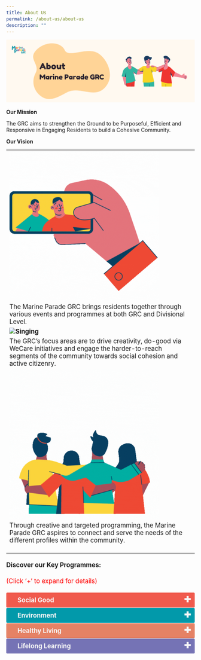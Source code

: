 ```yaml
---
title: About Us
permalink: /about-us/about-us
description: ""
---
```

![](/images/Banners/About%20GRC.png)

<b>Our Mission</b>

The GRC aims to strengthen the Ground to be Purposeful, Efficient and Responsive in Engaging Residents to build a Cohesive Community.

<b>Our Vision</b>
	
<table style="font-size:120%; margin-top: 0px; margin-bottom:20px;">
<tbody>
<tr>
 <td><b> <img style="width:400px; vertical-align:middle; float:left;right-margin:20px;" alt="Selfie" src="/images/About%20Us/Vision-1.gif"> </b></td><td>The Marine Parade GRC brings residents together through various events and programmes at both GRC and Divisional Level.</td>
</tr>
<tr>
 <td><b><img style="width:400px; float:left;right-margin:20px;" alt="Singing" src="/images/About%20Us/Vision-2.gif"></b> </td><td>The GRC’s focus areas are to drive creativity, do-good via WeCare initiatives and engage the harder-to-reach segments of the community towards social cohesion and active citizenry.</td>
</tr>
<tr>
 <td><b><img style="width:400px; float:left;right-margin:20px;" alt="Fireworks" src="/images/About%20Us/Vision-3.gif"></b> </td><td>Through creative and targeted programming, the Marine Parade GRC aspires to connect and serve the needs of the different profiles within the community. <br><br></td></tr>
	
<table style="font-size:120%">
	
<p style=" font-size:120%; margin-top: 0px; margin-bottom:20px; line-height:1.35;"> <b>Discover our Key Programmes: </b></p> <p style=" font-size:120%; color:red; margin-top: 0px; margin-bottom:20px; line-height:1.35;">(Click ‘+’ to expand for details)</p>

<style>

td {
		display: flex;
		vertical-align:middle;
}
	
input {
    display: none;
}

label {
    display: block;    
	  font-size: 120%;
    padding: 10px 30px;
    margin: 0 0 1px 0;
    cursor: pointer;
    background: #153855;
    border-radius: 3px;
    color: #FFF;
    transition: ease .5s;
	position: relative;
}

label:hover {
    background: #346f9e;
}

label::after {
	font-family: "Font Awesome 5 Free";
	content: '\271A';
	font-weight: bold;
	font-size: 22px;
	position: absolute;
	right: 10px;
	top: 6px;
}

input:checked + label::after {
	content: '\2716';
}

.content {
    background: #FFFFFF;
    padding: 10px 25px;
    margin: 0 0 1px 0;
    border-radius: 3px;
}

input + label + .content {
    display: none;
}

input:checked + label + .content {
    display: block;
}
	
</style>

	
<input type="checkbox" id="Social Good">
	<label for="Social Good" style="background-color: #F05A4D; color:#f7f7f7;"><b>Social Good</b></label>
<div class="content" style="background-color:#edf4fa;">
<p style="font-size:18px; margin-top: 2px; margin-bottom:0px; line-height:1.35;">
To promote a caring and inclusive eco-system for the GRC. <a href="/programmes/social-good"> Explore Social Good -> </a>  </p>  
</div>
	

<input type="checkbox" id="Environment">
	<label for="Environment" style="background-color: #0299AA; color:#f7f7f7;"><b>Environment</b></label>
<div class="content" style="background-color:#edf4fa;">
<p style="font-size:18px; margin-top: 2px; margin-bottom:0px; line-height:1.35;">Leveraging on the Green movement trends, action will be taken at the GRC level to inspire the community to care for and protect the enivronment by adopting a clean, green and sustainable lifestyle. <a href="/programmes/environment"> Explore Environment -> </a> </p>
</div>
	
<input type="checkbox" id="Healthy Living">
	<label for="Healthy Living" style="background-color: #E58265; color:#f7f7f7;"><b>Healthy Living</b></label>
<div class="content" style="background-color:#edf4fa;">
<p style="font-size:18px; margin-top: 2px; margin-bottom:0px; line-height:1.35;">To nuture a culture of life-long learning in the GRC. <a href="/programmes/healthy-living"> Explore Healthy Living-> </a>  </p>

</div>
<input type="checkbox" id="Lifelong Learning">
	<label for="Lifelong Learning" style="background-color: #7573B5; color:#f7f7f7;"><b>Lifelong Learning</b></label>
<div class="content" style="background-color:#edf4fa;">
<p style="font-size:18px; margin-top: 2px; margin-bottom:0px; line-height:1.35;">To promote a holistic approach to advocate an active and healthier lifestyle together as a community. <a href="/programmes/lifelong-learning"> Explore Lifelong Learning-> </a>  </p>
	
</div>